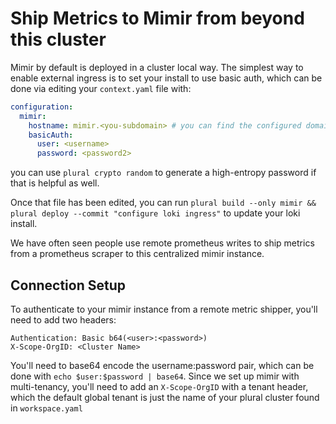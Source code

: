 # Ship Metrics to Mimir from beyond this cluster

Mimir by default is deployed in a cluster local way.  The simplest way to enable external ingress is to set your install to use basic auth, which can be done via editing your `context.yaml` file with:


```yaml
configuration:
  mimir:
    hostname: mimir.<you-subdomain> # you can find the configured domain in `workspace.yaml`
    basicAuth:
      user: <username>
      password: <password2>
```
you can use `plural crypto random` to generate a high-entropy password if that is helpful as well.


Once that file has been edited, you can run `plural build --only mimir && plural deploy --commit "configure loki ingress"` to update your loki install.

We have often seen people use remote prometheus writes to ship metrics from a prometheus scraper to this centralized mimir instance.

## Connection Setup

To authenticate to your mimir instance from a remote metric shipper, you'll need to add two headers:

```
Authentication: Basic b64(<user>:<password>)
X-Scope-OrgID: <Cluster Name>
```

You'll need to base64 encode the username:password pair, which can be done with `echo $user:$password | base64`.  Since we set up mimir with multi-tenancy, you'll need to add an `X-Scope-OrgID` with a tenant header, which the default global tenant is just the name of your plural cluster found in `workspace.yaml`
